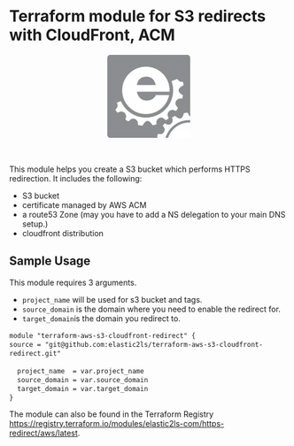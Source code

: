 # Terraform module for S3 redirects with CloudFront, ACM
<p align="center">
<img src="/assets/img/Logo_box-1-150x150.png">
</p>
<p>&nbsp;</p>

This module helps you create a S3 bucket which performs HTTPS redirection. It includes the following:

* S3 bucket
* certificate managed by AWS ACM
* a route53 Zone (may you have to add a NS delegation to your main DNS setup.)
* cloudfront distribution


## Sample Usage
This module requires 3 arguments.
* `project_name` will be used for s3 bucket and tags.
* `source_domain` is the domain where you need to enable the redirect for.
* `target_domain`is the domain you redirect to.

```
module "terraform-aws-s3-cloudfront-redirect" {
source = "git@github.com:elastic2ls/terraform-aws-s3-cloudfront-redirect.git"

  project_name  = var.project_name
  source_domain = var.source_domain
  target_domain = var.target_domain
}
```

The module can also be found in the Terraform Registry https://registry.terraform.io/modules/elastic2ls-com/https-redirect/aws/latest.
